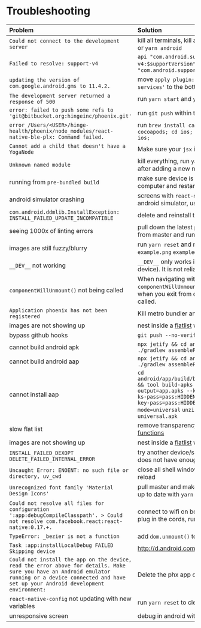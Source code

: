 # Troubleshooting

| Problem                                                                                                                                                                                                 | Solution                                                                                                                                                                                                                                                                              |
| :------------------------------------------------------------------------------------------------------------------------------------------------------------------------------------------------------ | :------------------------------------------------------------------------------------------------------------------------------------------------------------------------------------------------------------------------------------------------------------------------------------ |
| `Could not connect to the development server`                                                                                                                                                           | kill all terminals, kill all simulators, re-run `yarn ios` or `yarn android`                                                                                                                                                                                                          |
| `Failed to resolve: support-v4`                                                                                                                                                                         | `api "com.android.support:support-v4:$supportVersion"` -> `implementation "com.android.support:support-v4:+"`                                                                                                                                                                         |
| `updating the version of com.google.android.gms to 11.4.2.`                                                                                                                                             | move `apply plugin: 'com.google.gms.google-services'` to the bottom of `app/build.gradle`                                                                                                                                                                                             |
| `The development server returned a response of 500`                                                                                                                                                     | run `yarn start` and `yarn android`                                                                                                                                                                                                                                                   |
| `error: failed to push some refs to 'git@bitbucket.org:hingeinc/phoenix.git'`                                                                                                                           | run `git push` within the terminal                                                                                                                                                                                                                                                    |
| `error /Users/<USER>/hinge-health/phoenix/node_modules/react-native-ble-plx: Command failed.`                                                                                                           | run `brew install carthage; gem install cocoapods; cd ios; pod install; cd ..; yarn ios;`                                                                                                                                                                                             |
| `Cannot add a child that doesn't have a YogaNode`                                                                                                                                                       | Make sure your `jsx` is properly formatted                                                                                                                                                                                                                                            |
| `Unknown named module`                                                                                                                                                                                  | kill everything, run `yarn start`. typically happens after adding a new npm/module                                                                                                                                                                                                    |
| running from `pre-bundled build`                                                                                                                                                                        | make sure device is on the same network as computer and restart metro bundler                                                                                                                                                                                                         |
| android simulator crashing                                                                                                                                                                              | screens with `react-native-video` will not work with android simulator, use a device                                                                                                                                                                                                  |
| `com.android.ddmlib.InstallException: INSTALL_FAILED_UPDATE_INCOMPATIBLE`                                                                                                                               | delete and reinstall the app using `yarn android`                                                                                                                                                                                                                                     |
| seeing 1000x of linting errors                                                                                                                                                                          | pull down the latest `package.json` and `yarn.lock` from master and run `yarn install`                                                                                                                                                                                                |
| images are still fuzzy/blurry                                                                                                                                                                           | run `yarn reset` and make sure you are using `example.png` `example@2x.png` `example@3x.png`                                                                                                                                                                                          |
| `__DEV__` not working                                                                                                                                                                                   | `__DEV__` only works in dev mode (from shaking the device). It is not reliable for prod/dev builds.                                                                                                                                                                                   |
| `componentWillUnmount()` not being called                                                                                                                                                               | When navigating within a stack, `componentWillUnmount()` will NOT be called. Only when you exit from one stack to another will it be called.                                                                                                                                          |
| `Application phoenix has not been registered`                                                                                                                                                           | Kill metro bundler and run `yarn android` again                                                                                                                                                                                                                                       |
| images are not showing up                                                                                                                                                                               | nest inside a [flatlist](https://github.com/facebook/react-native/issues/13600) with resizeMode="resize"                                                                                                                                                                              |
| bypass github hooks                                                                                                                                                                                     | `git push --no-verify`                                                                                                                                                                                                                                                                |
| cannot build android apk                                                                                                                                                                                | `npx jetify && cd android && ./gradlew clean && ./gradlew assembleRelease`                                                                                                                                                                                                            |
| cannot build android aap                                                                                                                                                                                | `npx jetify && cd android && ./gradlew clean && ./gradlew assembleRelease`                                                                                                                                                                                                            |
| cannot install aap                                                                                                                                                                                      | `cd android/app/build/bundle/outputs/bundle/release && tool build-apks --bundle=app.aab --output=app.apks --ks=../../../../release.jks --ks-pass=pass:HIDDEN --ks-key-alias=release --key-pass=pass:HIDDEN --overwrite --mode=universal` `unzip app.apks` `adb install universal.apk` |
| slow flat list                                                                                                                                                                                          | remove transparency and remove [renderItem functions](https://facebook.github.io/react-native/docs/optimizing-flatlist-configuration#avoid-anonymous-function-on-renderitem)                                                                                                          |
| images are not showing up                                                                                                                                                                               | nest inside a [flatlist](https://github.com/facebook/react-native/issues/13600) with resizeMode="resize"                                                                                                                                                                              |
| `INSTALL_FAILED_DEXOPT` `DELETE_FAILED_INTERNAL_ERROR`                                                                                                                                                  | try another device/simulator. the device probably does not have enough RAM                                                                                                                                                                                                            |
| `Uncaught Error: ENOENT: no such file or directory, uv_cwd`                                                                                                                                             | close all shell windows, vscode, simulators, and reload                                                                                                                                                                                                                               |
| `Unrecognized font family 'Material Design Icons'`                                                                                                                                                      | pull master and make sure your dependencies are up to date with `yarn install`                                                                                                                                                                                                        |
| `Could not resolve all files for configuration ':app:debugCompileClasspath'. > Could not resolve com.facebook.react:react-native:0.17.+.`                                                               | connect to wifi on both computer and device, re-plug in the cords, run `yarn android`                                                                                                                                                                                                 |
| `TypeError: _bezier is not a function`                                                                                                                                                                  | add `dom.unmount()` to Animated.View tests                                                                                                                                                                                                                                            |
| `Task :app:installLocalDebug FAILED Skipping device`                                                                                                                                                    | http://d.android.com/tools/help/adb.html#Enabling                                                                                                                                                                                                                                     |
| `Could not install the app on the device, read the error above for details. Make sure you have an Android emulator running or a device connected and have set up your Android development environment:` | Delete the phx app on the device.                                                                                                                                                                                                                                                     |
| `react-native-config` not updating with new variables                                                                                                                                                   | run `yarn reset` to clear the cache                                                                                                                                                                                                                                                   |
| unresponsive screen                                                                                                                                                                                     | debug in android with `adb logcat '*:W'.`                                                                                                                                                                                                                                             |
